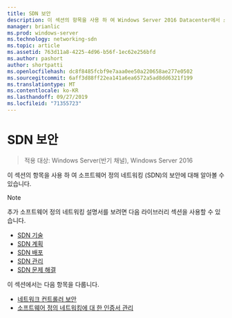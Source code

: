 ```yaml
---
title: SDN 보안
description: 이 섹션의 항목을 사용 하 여 Windows Server 2016 Datacenter에서 소프트웨어 정의 네트워킹 \(SDN\)의 보안에 대해 자세히 알아볼 수 있습니다.
manager: brianlic
ms.prod: windows-server
ms.technology: networking-sdn
ms.topic: article
ms.assetid: 763d11a8-4225-4d96-b56f-1ec62e256bfd
ms.author: pashort
author: shortpatti
ms.openlocfilehash: dc8f8485fcbf9e7aaa0ee50a220658ae277e0502
ms.sourcegitcommit: 6aff3d88ff22ea141a6ea6572a5ad8dd6321f199
ms.translationtype: MT
ms.contentlocale: ko-KR
ms.lasthandoff: 09/27/2019
ms.locfileid: "71355723"
---
```

# <a name="security-for-sdn"></a>SDN 보안

>적용 대상: Windows Server(반기 채널), Windows Server 2016

이 섹션의 항목을 사용 하 여 소프트웨어 정의 네트워킹 \(SDN\)의 보안에 대해 알아볼 수 있습니다.

>[!Note]
>추가 소프트웨어 정의 네트워킹 설명서를 보려면 다음 라이브러리 섹션을 사용할 수 있습니다.
>
> - [SDN 기술](../technologies/Software-Defined-Networking-Technologies.md)  
> - [SDN 계획](../plan/Plan-Software-Defined-Networking.md) 
> - [SDN 배포](../deploy/Deploy-Software-Defined-Networking.md)  
> - [SDN 관리](../manage/manage-sdn.md)  
> - [SDN 문제 해결](../troubleshoot/Troubleshoot-Software-Defined-Networking.md)

이 섹션에서는 다음 항목을 다룹니다.

- [네트워크 컨트롤러 보안](nc-security.md)
- [소프트웨어 정의 네트워킹에 대 한 인증서 관리](sdn-manage-certs.md)